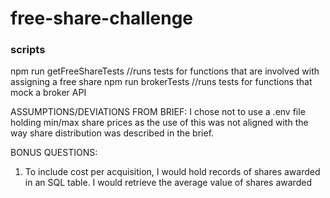 # free-share-challenge

### scripts
npm run getFreeShareTests //runs tests for functions that are involved with assigning a free share
npm run brokerTests //runs tests for functions that mock a broker API


ASSUMPTIONS/DEVIATIONS FROM BRIEF:
I chose not to use a .env file holding min/max share prices as the use of this was not aligned with the way share distribution was described in the brief.

BONUS QUESTIONS:
1. To include cost per acquisition, I would hold records of shares awarded in an SQL table. I would retrieve the average value of shares awarded
